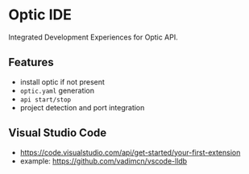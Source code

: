 # Optic IDE

Integrated Development Experiences for Optic API.

## Features

* install optic if not present
* `optic.yaml` generation
* `api start/stop`
* project detection and port integration

## Visual Studio Code

* https://code.visualstudio.com/api/get-started/your-first-extension
* example: https://github.com/vadimcn/vscode-lldb


